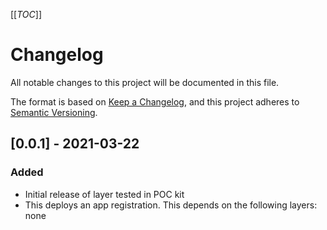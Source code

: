 [[_TOC_]]

# Changelog

All notable changes to this project will be documented in this file.

The format is based on [Keep a Changelog](https://keepachangelog.com/en/1.0.0/),
and this project adheres to [Semantic Versioning](https://semver.org/spec/v2.0.0.html).

## [0.0.1] - 2021-03-22

### Added

- Initial release of layer tested in POC kit
- This deploys an app registration. This depends on the following layers: none

